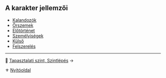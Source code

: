## A karakter jellemzői

- [Kalandozók](012_01_kalandozok.md)
- [Őrszemek](012_02_orszemek.md)
- [Előtörténet](012_03_elotortenet.md)
- [Személyiségek](012_04_szemelyisegek.md)
- [Külső](012_05_kulso.md)
- [Felszerelés](012_06_felszereles.md)

---
🔗 [Tapasztalati szint, Szintlépés](013_tsz_szintlepes.md) →

⚜️ [Nyitóoldal](start.md#1-karakteralkot%C3%A1s)
